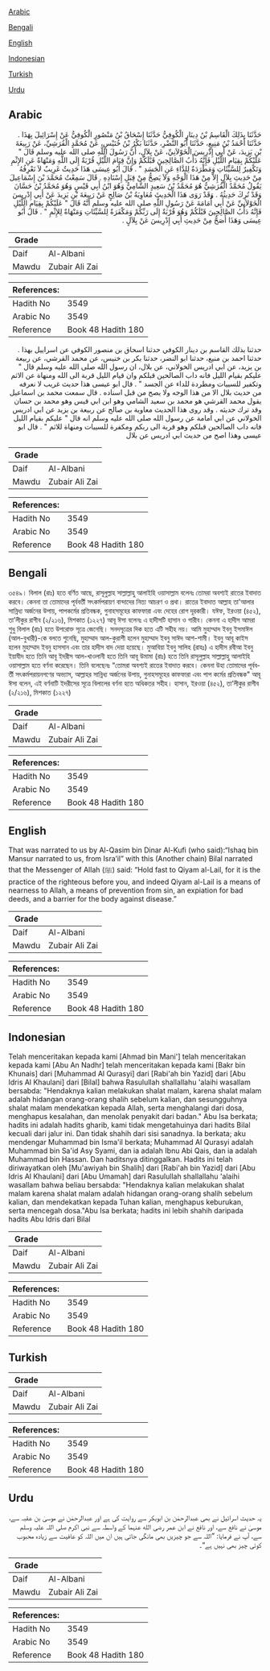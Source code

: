 [Arabic](#arabic)

[Bengali](#bengali)

[English](#english)

[Indonesian](#indonesian)

[Turkish](#turkish)

[Urdu](#urdu)

## Arabic


<div dir="rtl" lang="ar" style={{fontSize:'larger',backgroundColor:'#f8f9fa',padding:20}}>
حَدَّثَنَا بِذَلِكَ الْقَاسِمُ بْنُ دِينَارٍ الْكُوفِيُّ حَدَّثَنَا إِسْحَاقُ بْنُ مَنْصُورٍ الْكُوفِيُّ عَنْ إِسْرَائِيلَ بِهَذَا ‏.‏ حَدَّثَنَا أَحْمَدُ بْنُ مَنِيعٍ، حَدَّثَنَا أَبُو النَّضْرِ، حَدَّثَنَا بَكْرُ بْنُ خُنَيْسٍ، عَنْ مُحَمَّدٍ الْقُرَشِيِّ، عَنْ رَبِيعَةَ بْنِ يَزِيدَ، عَنْ أَبِي إِدْرِيسَ الْخَوْلاَنِيِّ، عَنْ بِلاَلٍ، أَنَّ رَسُولَ اللَّهِ صلى الله عليه وسلم قَالَ ‏"‏ عَلَيْكُمْ بِقِيَامِ اللَّيْلِ فَإِنَّهُ دَأْبُ الصَّالِحِينَ قَبْلَكُمْ وَإِنَّ قِيَامَ اللَّيْلِ قُرْبَةٌ إِلَى اللَّهِ وَمَنْهَاةٌ عَنِ الإِثْمِ وَتَكْفِيرٌ لِلسَّيِّئَاتِ وَمَطْرَدَةٌ لِلدَّاءِ عَنِ الْجَسَدِ ‏"‏ ‏.‏ قَالَ أَبُو عِيسَى هَذَا حَدِيثٌ غَرِيبٌ لاَ نَعْرِفُهُ مِنْ حَدِيثِ بِلاَلٍ إِلاَّ مِنْ هَذَا الْوَجْهِ وَلاَ يَصِحُّ مِنْ قِبَلِ إِسْنَادِهِ ‏.‏ قَالَ سَمِعْتُ مُحَمَّدَ بْنَ إِسْمَاعِيلَ يَقُولُ مُحَمَّدٌ الْقُرَشِيُّ هُوَ مُحَمَّدُ بْنُ سَعِيدٍ الشَّامِيُّ وَهُوَ ابْنُ أَبِي قَيْسٍ وَهُوَ مُحَمَّدُ بْنُ حَسَّانَ وَقَدْ تُرِكَ حَدِيثُهُ ‏.‏ وَقَدْ رَوَى هَذَا الْحَدِيثَ مُعَاوِيَةُ بْنُ صَالِحٍ عَنْ رَبِيعَةَ بْنِ يَزِيدَ عَنْ أَبِي إِدْرِيسَ الْخَوْلاَنِيِّ عَنْ أَبِي أُمَامَةَ عَنْ رَسُولِ اللَّهِ صلى الله عليه وسلم أَنَّهُ قَالَ ‏"‏ عَلَيْكُمْ بِقِيَامِ اللَّيْلِ فَإِنَّهُ دَأْبُ الصَّالِحِينَ قَبْلَكُمْ وَهُوَ قُرْبَةٌ إِلَى رَبِّكُمْ وَمَكْفَرَةٌ لِلسَّيِّئَاتِ وَمَنْهَاةٌ لِلإِثْمِ ‏"‏ ‏.‏ قَالَ أَبُو عِيسَى وَهَذَا أَصَحُّ مِنْ حَدِيثِ أَبِي إِدْرِيسَ عَنْ بِلاَلٍ ‏.‏
</div>
<div style={{backgroundColor:'#f8f9fa',padding:20, marginBottom: 10}}><table> <thead> <tr> <th>Grade</th> <th></th> </tr> </thead> <tbody> <tr><td>Daif</td><td>Al-Albani</td></tr><tr><td>Mawdu</td><td>Zubair Ali Zai</td></tr></tbody></table><table> <thead> <tr> <th>References:</th> <th></th> </tr> </thead> <tbody><tr><td>Hadith No</td><td>3549</td></tr><tr><td>Arabic No</td><td>3549</td></tr><tr><td>Reference</td><td>Book 48 Hadith 180</td></tr></tbody></table></div>


<div dir="rtl" lang="ar" style={{fontSize:'larger',backgroundColor:'#f8f9fa',padding:20}}>
حدثنا بذلك القاسم بن دينار الكوفي حدثنا اسحاق بن منصور الكوفي عن اسراييل بهذا . حدثنا احمد بن منيع، حدثنا ابو النضر، حدثنا بكر بن خنيس، عن محمد القرشي، عن ربيعة بن يزيد، عن ابي ادريس الخولاني، عن بلال، ان رسول الله صلى الله عليه وسلم قال " عليكم بقيام الليل فانه داب الصالحين قبلكم وان قيام الليل قربة الى الله ومنهاة عن الاثم وتكفير للسييات ومطردة للداء عن الجسد " . قال ابو عيسى هذا حديث غريب لا نعرفه من حديث بلال الا من هذا الوجه ولا يصح من قبل اسناده . قال سمعت محمد بن اسماعيل يقول محمد القرشي هو محمد بن سعيد الشامي وهو ابن ابي قيس وهو محمد بن حسان وقد ترك حديثه . وقد روى هذا الحديث معاوية بن صالح عن ربيعة بن يزيد عن ابي ادريس الخولاني عن ابي امامة عن رسول الله صلى الله عليه وسلم انه قال " عليكم بقيام الليل فانه داب الصالحين قبلكم وهو قربة الى ربكم ومكفرة للسييات ومنهاة للاثم " . قال ابو عيسى وهذا اصح من حديث ابي ادريس عن بلال
</div>
<div style={{backgroundColor:'#f8f9fa',padding:20, marginBottom: 10}}><table> <thead> <tr> <th>Grade</th> <th></th> </tr> </thead> <tbody> <tr><td>Daif</td><td>Al-Albani</td></tr><tr><td>Mawdu</td><td>Zubair Ali Zai</td></tr></tbody></table><table> <thead> <tr> <th>References:</th> <th></th> </tr> </thead> <tbody><tr><td>Hadith No</td><td>3549</td></tr><tr><td>Arabic No</td><td>3549</td></tr><tr><td>Reference</td><td>Book 48 Hadith 180</td></tr></tbody></table></div>

## Bengali


<div dir="ltr" lang="bn" style={{fontSize:'larger',backgroundColor:'#f8f9fa',padding:20}}>
৩৫৪৯। বিলাল (রাঃ) হতে বর্ণিত আছে, রাসূলুল্লাহ সাল্লাল্লাহু আলাইহি ওয়াসাল্লাম বলেনঃ তোমরা অবশ্যই রাতের ইবাদাত করবে। কেননা তা তোমাদের পূর্ববর্তী সৎকর্মপরায়ণ বান্দাদের নিত্য আচরণ ও প্রথা। রাতের ইবাদাত আল্লাহ তা'আলার সান্নিধ্য অর্জনের উপায়, পাপকর্মের প্রতিবন্ধক, গুনাহসমূহের কাফফারা এবং দেহের রোগ দূরকারী। যঈফ, ইরওয়া (৪৫২), তা’লীকুর রাগীব (২/২১৬), মিশকাত (১২২৭) আবূ ঈসা বলেনঃ এ হাদীসটি হাসান ও গারীব। কেননা এ হাদীস আমরা শুধু বিলাল (রাঃ) হতে উপরোক্ত সূত্রে জেনেছি। সনদসূত্রের দিক হতে এটি সহীহ নয়। আমি মুহাম্মাদ ইবনু ইসমাঈল (আল-বুখারী)-কে বলতে শুনেছি, মুহাম্মাদ আল-কুরাশী হলেন মুহাম্মাদ ইবনু সাঈদ আশ-শামী। ইবনু আবূ কাইস হলেন মুহাম্মাদ ইবনু হাসসান এবং তার হাদীস বাদ দেয়া হয়েছে। মুআবিয়া ইবনু সালিহ (রাহঃ) এ হাদীস রবীআ ইবনু ইয়াযীদ হতে তিনি আবূ ইদরীস আল-খাওলানী হতে তিনি আবূ উমামা (রাঃ) হতে তিনি রাসূলুল্লাহ সাল্লাল্লাহু আলাইহি ওয়াসাল্লাম হতে বর্ণনা করেছেন। তিনি বলেছেনঃ “তোমরা অবশ্যই রাতের ইবাদাত করবে। কেননা উহা তোমাদের পূর্ববর্তী সৎকর্মপরায়নগণের অভ্যাস, আল্লাহর সান্নিধ্য অর্জনের উপায়, গুনাহসমূহের কাফফারা এবং পাপ কর্মের প্রতিবন্ধক" আবূ ঈসা বলেন, এই বর্ণনাটি ইদরীসের সূত্রে বিলালের বর্ণনা হতে অধিকতর সহীহ। হাসান, ইরওয়া (৪৫২), তা’লীকুর রাগীব (২/২১৬), মিশকাত (১২২৭)
</div>
<div style={{backgroundColor:'#f8f9fa',padding:20, marginBottom: 10}}><table> <thead> <tr> <th>Grade</th> <th></th> </tr> </thead> <tbody> <tr><td>Daif</td><td>Al-Albani</td></tr><tr><td>Mawdu</td><td>Zubair Ali Zai</td></tr></tbody></table><table> <thead> <tr> <th>References:</th> <th></th> </tr> </thead> <tbody><tr><td>Hadith No</td><td>3549</td></tr><tr><td>Arabic No</td><td>3549</td></tr><tr><td>Reference</td><td>Book 48 Hadith 180</td></tr></tbody></table></div>

## English


<div dir="ltr" lang="en" style={{fontSize:'larger',backgroundColor:'#f8f9fa',padding:20}}>
That was narrated to us by Al-Qasim bin Dinar Al-Kufi (who said):“Ishaq bin Mansur narrated to us, from Isra’il” with this (Another chain) Bilal narrated that the Messenger of Allah (ﷺ) said: “Hold fast to Qiyam al-Lail, for it is the practice of the righteous before you, and indeed Qiyam al-Lail is a means of nearness to Allah, a means of prevention from sin, an expiation for bad deeds, and a barrier for the body against disease.”
</div>
<div style={{backgroundColor:'#f8f9fa',padding:20, marginBottom: 10}}><table> <thead> <tr> <th>Grade</th> <th></th> </tr> </thead> <tbody> <tr><td>Daif</td><td>Al-Albani</td></tr><tr><td>Mawdu</td><td>Zubair Ali Zai</td></tr></tbody></table><table> <thead> <tr> <th>References:</th> <th></th> </tr> </thead> <tbody><tr><td>Hadith No</td><td>3549</td></tr><tr><td>Arabic No</td><td>3549</td></tr><tr><td>Reference</td><td>Book 48 Hadith 180</td></tr></tbody></table></div>

## Indonesian


<div dir="ltr" lang="id" style={{fontSize:'larger',backgroundColor:'#f8f9fa',padding:20}}>
Telah menceritakan kepada kami [Ahmad bin Mani'] telah menceritakan kepada kami [Abu An Nadhr] telah menceritakan kepada kami [Bakr bin Khunais] dari [Muhammad Al Qurasyi] dari [Rabi'ah bin Yazid] dari [Abu Idris Al Khaulani] dari [Bilal] bahwa Rasulullah shallallahu 'alaihi wasallam bersabda: "Hendaknya kalian melakukan shalat malam, karena shalat malam adalah hidangan orang-orang shalih sebelum kalian, dan sesungguhnya shalat malam mendekatkan kepada Allah, serta menghalangi dari dosa, menghapus kesalahan, dan menolak penyakit dari badan." Abu Isa berkata; hadits ini adalah hadits gharib, kami tidak mengetahuinya dari hadits Bilal kecuali dari jalur ini. Dan tidak shahih dari sisi sanadnya. Ia berkata; aku mendengar Muhammad bin Isma'il berkata; Muhammad Al Qurasyi adalah Muhammad bin Sa'id Asy Syami, dan ia adalah Ibnu Abi Qais, dan ia adalah Muhammad bin Hassan. Dan haditsnya ditinggalkan. Hadits ini telah diriwayatkan oleh [Mu'awiyah bin Shalih] dari [Rabi'ah bin Yazid] dari [Abu Idris Al Khaulani] dari [Abu Umamah] dari Rasulullah shallallahu 'alaihi wasallam bahwa beliau bersabda: "Hendaknya kalian melakukan shalat malam karena shalat malam adalah hidangan orang-orang shalih sebelum kalian, dan mendekatkan kepada Tuhan kalian, menghapus keburukan, serta mencegah dosa."Abu Isa berkata; hadits ini lebih shahih daripada hadits Abu Idris dari Bilal
</div>
<div style={{backgroundColor:'#f8f9fa',padding:20, marginBottom: 10}}><table> <thead> <tr> <th>Grade</th> <th></th> </tr> </thead> <tbody> <tr><td>Daif</td><td>Al-Albani</td></tr><tr><td>Mawdu</td><td>Zubair Ali Zai</td></tr></tbody></table><table> <thead> <tr> <th>References:</th> <th></th> </tr> </thead> <tbody><tr><td>Hadith No</td><td>3549</td></tr><tr><td>Arabic No</td><td>3549</td></tr><tr><td>Reference</td><td>Book 48 Hadith 180</td></tr></tbody></table></div>

## Turkish


<div dir="ltr" lang="tr" style={{fontSize:'larger',backgroundColor:'#f8f9fa',padding:20}}>

</div>
<div style={{backgroundColor:'#f8f9fa',padding:20, marginBottom: 10}}><table> <thead> <tr> <th>Grade</th> <th></th> </tr> </thead> <tbody> <tr><td>Daif</td><td>Al-Albani</td></tr><tr><td>Mawdu</td><td>Zubair Ali Zai</td></tr></tbody></table><table> <thead> <tr> <th>References:</th> <th></th> </tr> </thead> <tbody><tr><td>Hadith No</td><td>3549</td></tr><tr><td>Arabic No</td><td>3549</td></tr><tr><td>Reference</td><td>Book 48 Hadith 180</td></tr></tbody></table></div>

## Urdu


<div dir="rtl" lang="ur" style={{fontSize:'larger',backgroundColor:'#f8f9fa',padding:20}}>
یہ حدیث اسرائیل نے بھی عبدالرحمٰن بن ابوبکر سے روایت کی ہے اور عبدالرحمٰن نے موسیٰ بن عقبہ سے، موسیٰ نے نافع سے، اور نافع نے ابن عمر رضی الله عنہما کے واسطہ سے نبی اکرم صلی اللہ علیہ وسلم سے، آپ نے فرمایا: ”اللہ سے جو چیزیں بھی مانگی جاتی ہیں ان میں اللہ کو عافیت سے زیادہ محبوب کوئی چیز بھی نہیں ہے“۔
</div>
<div style={{backgroundColor:'#f8f9fa',padding:20, marginBottom: 10}}><table> <thead> <tr> <th>Grade</th> <th></th> </tr> </thead> <tbody> <tr><td>Daif</td><td>Al-Albani</td></tr><tr><td>Mawdu</td><td>Zubair Ali Zai</td></tr></tbody></table><table> <thead> <tr> <th>References:</th> <th></th> </tr> </thead> <tbody><tr><td>Hadith No</td><td>3549</td></tr><tr><td>Arabic No</td><td>3549</td></tr><tr><td>Reference</td><td>Book 48 Hadith 180</td></tr></tbody></table></div>